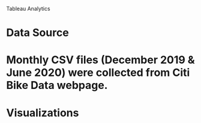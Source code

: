 Tableau Analytics 

# Data Source 

# Monthly CSV files (December 2019 & June 2020) were collected from Citi Bike Data webpage.

# Visualizations
